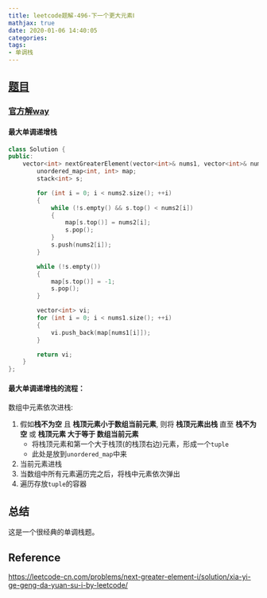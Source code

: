 ```yaml
---
title: leetcode题解-496-下一个更大元素Ⅰ
mathjax: true
date: 2020-01-06 14:40:05
categories:
tags:
- 单调栈
---
```


## [题目](https://leetcode-cn.com/problems/next-greater-element-i/)

### [官方解way](https://leetcode-cn.com/problems/next-greater-element-i/solution/xia-yi-ge-geng-da-yuan-su-i-by-leetcode/)

#### 最大单调递增栈

```C++
class Solution {
public:
    vector<int> nextGreaterElement(vector<int>& nums1, vector<int>& nums2) {
        unordered_map<int, int> map;
        stack<int> s;

        for (int i = 0; i < nums2.size(); ++i)
        {
            while (!s.empty() && s.top() < nums2[i])
            {
                map[s.top()] = nums2[i];
                s.pop();
            }
            s.push(nums2[i]);
        }

        while (!s.empty())
        {
            map[s.top()] = -1;
            s.pop();
        }

        vector<int> vi;
        for (int i = 0; i < nums1.size(); ++i)
        {
            vi.push_back(map[nums1[i]]);
        }

        return vi;
    }
};
```

#### 最大单调递增栈的流程：

数组中元素依次进栈:

1. 假如**栈不为空** 且 **栈顶元素小于数组当前元素**, 则将 **栈顶元素出栈** 直至 **栈不为空** 或 **栈顶元素 大于等于 数组当前元素**
   - 将栈顶元素和第一个大于栈顶(的栈顶右边)元素，形成一个`tuple`
   - 此处是放到`unordered_map`中来
2. 当前元素进栈
3. 当数组中所有元素遍历完之后，将栈中元素依次弹出
4. 遍历存放`tuple`的容器



## 总结

这是一个很经典的单调栈题。



## Reference

https://leetcode-cn.com/problems/next-greater-element-i/solution/xia-yi-ge-geng-da-yuan-su-i-by-leetcode/